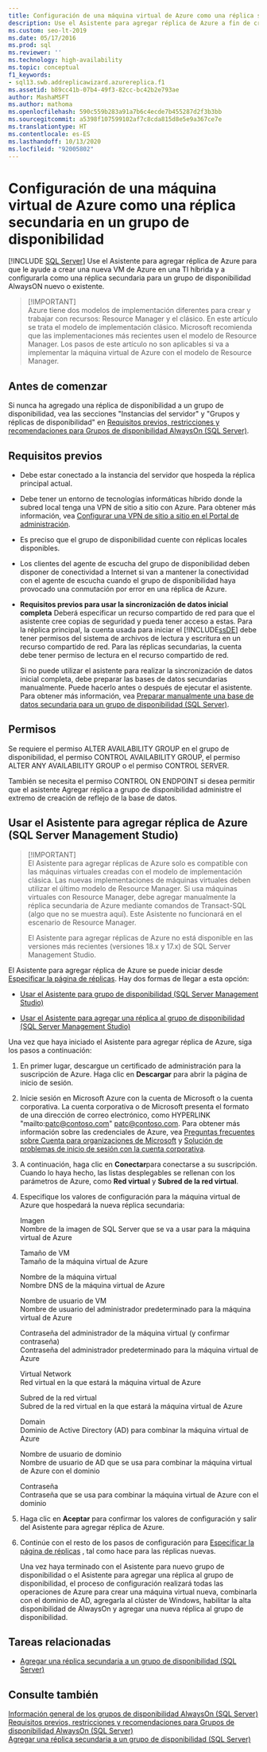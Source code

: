 ```yaml
---
title: Configuración de una máquina virtual de Azure como una réplica secundaria en un grupo de disponibilidad
description: Use el Asistente para agregar réplica de Azure a fin de crear una máquina virtual de Azure en una TI híbrida y configurarla como una réplica secundaria para un grupo de disponibilidad Always On nuevo o existente.
ms.custom: seo-lt-2019
ms.date: 05/17/2016
ms.prod: sql
ms.reviewer: ''
ms.technology: high-availability
ms.topic: conceptual
f1_keywords:
- sql13.swb.addreplicawizard.azurereplica.f1
ms.assetid: b89cc41b-07b4-49f3-82cc-bc42b2e793ae
author: MashaMSFT
ms.author: mathoma
ms.openlocfilehash: 590c559b283a91a7b6c4ecde7b455287d2f3b3bb
ms.sourcegitcommit: a5398f107599102af7c8cda815d8e5e9a367ce7e
ms.translationtype: HT
ms.contentlocale: es-ES
ms.lasthandoff: 10/13/2020
ms.locfileid: "92005802"
---
```

# <a name="configure-azure-vm-as-a-secondary-replica-in-an-availability-group"></a>Configuración de una máquina virtual de Azure como una réplica secundaria en un grupo de disponibilidad
[!INCLUDE [SQL Server](../../../includes/applies-to-version/sqlserver.md)]
  Use el Asistente para agregar réplica de Azure para que le ayude a crear una nueva VM de Azure en una TI híbrida y a configurarla como una réplica secundaria para un grupo de disponibilidad AlwaysON nuevo o existente.  

>  [!IMPORTANT]  
>  Azure tiene dos modelos de implementación diferentes para crear y trabajar con recursos: Resource Manager y el clásico. En este artículo se trata el modelo de implementación clásico. Microsoft recomienda que las implementaciones más recientes usen el modelo de Resource Manager. Los pasos de este artículo no son aplicables si va a implementar la máquina virtual de Azure con el modelo de Resource Manager.   

##  <a name="before-you-begin"></a><a name="BeforeYouBegin"></a> Antes de comenzar  
 Si nunca ha agregado una réplica de disponibilidad a un grupo de disponibilidad, vea las secciones "Instancias del servidor" y "Grupos y réplicas de disponibilidad" en [Requisitos previos, restricciones y recomendaciones para Grupos de disponibilidad AlwaysOn &#40;SQL Server&#41;](../../../database-engine/availability-groups/windows/prereqs-restrictions-recommendations-always-on-availability.md).  
  
##  <a name="prerequisites"></a><a name="Prerequisites"></a> Requisitos previos  
  
-   Debe estar conectado a la instancia del servidor que hospeda la réplica principal actual.  
  
-   Debe tener un entorno de tecnologías informáticas híbrido donde la subred local tenga una VPN de sitio a sitio con Azure. Para obtener más información, vea [Configurar una VPN de sitio a sitio en el Portal de administración](/azure/vpn-gateway/vpn-gateway-howto-site-to-site-classic-portal).  
  
-   Es preciso que el grupo de disponibilidad cuente con réplicas locales disponibles.  
  
-   Los clientes del agente de escucha del grupo de disponibilidad deben disponer de conectividad a Internet si van a mantener la conectividad con el agente de escucha cuando el grupo de disponibilidad haya provocado una conmutación por error en una réplica de Azure.  
  
-   **Requisitos previos para usar la sincronización de datos inicial completa** Deberá especificar un recurso compartido de red para que el asistente cree copias de seguridad y pueda tener acceso a estas. Para la réplica principal, la cuenta usada para iniciar el [!INCLUDE[ssDE](../../../includes/ssde-md.md)] debe tener permisos del sistema de archivos de lectura y escritura en un recurso compartido de red. Para las réplicas secundarias, la cuenta debe tener permiso de lectura en el recurso compartido de red.  
  
     Si no puede utilizar el asistente para realizar la sincronización de datos inicial completa, debe preparar las bases de datos secundarias manualmente. Puede hacerlo antes o después de ejecutar el asistente. Para obtener más información, vea [Preparar manualmente una base de datos secundaria para un grupo de disponibilidad &#40;SQL Server&#41;](../../../database-engine/availability-groups/windows/manually-prepare-a-secondary-database-for-an-availability-group-sql-server.md).  
  
##  <a name="permissions"></a><a name="Permissions"></a> Permisos  
 Se requiere el permiso ALTER AVAILABILITY GROUP en el grupo de disponibilidad, el permiso CONTROL AVAILABILITY GROUP, el permiso ALTER ANY AVAILABILITY GROUP o el permiso CONTROL SERVER.  
  
 También se necesita el permiso CONTROL ON ENDPOINT si desea permitir que el asistente Agregar réplica a grupo de disponibilidad administre el extremo de creación de reflejo de la base de datos.  
  
##  <a name="using-the-add-azure-replica-wizard-sql-server-management-studio"></a><a name="SSMSProcedure"></a> Usar el Asistente para agregar réplica de Azure (SQL Server Management Studio)  

>  [!IMPORTANT]  
>  El Asistente para agregar réplicas de Azure solo es compatible con las máquinas virtuales creadas con el modelo de implementación clásica. Las nuevas implementaciones de máquinas virtuales deben utilizar el último modelo de Resource Manager. Si usa máquinas virtuales con Resource Manager, debe agregar manualmente la réplica secundaria de Azure mediante comandos de Transact-SQL (algo que no se muestra aquí). Este Asistente no funcionará en el escenario de Resource Manager. 
>
>  El Asistente para agregar réplicas de Azure no está disponible en las versiones más recientes (versiones 18.x y 17.x) de SQL Server Management Studio.
        
 El Asistente para agregar réplica de Azure se puede iniciar desde [Especificar la página de réplicas](../../../database-engine/availability-groups/windows/specify-replicas-page-new-availability-group-wizard-add-replica-wizard.md). Hay dos formas de llegar a esta opción:  
  
-   [Usar el Asistente para grupo de disponibilidad &#40;SQL Server Management Studio&#41;](../../../database-engine/availability-groups/windows/use-the-availability-group-wizard-sql-server-management-studio.md)  
  
-   [Usar el Asistente para agregar una réplica al grupo de disponibilidad &#40;SQL Server Management Studio&#41;](../../../database-engine/availability-groups/windows/use-the-add-replica-to-availability-group-wizard-sql-server-management-studio.md)  
  
 Una vez que haya iniciado el Asistente para agregar réplica de Azure, siga los pasos a continuación:  
  
1.  En primer lugar, descargue un certificado de administración para la suscripción de Azure. Haga clic en **Descargar** para abrir la página de inicio de sesión.  
  
2.  Inicie sesión en Microsoft Azure con la cuenta de Microsoft o la cuenta corporativa. La cuenta corporativa o de Microsoft presenta el formato de una dirección de correo electrónico, como HYPERLINK "mailto:patc@contoso.com" patc@contoso.com. Para obtener más información sobre las credenciales de Azure, vea [Preguntas frecuentes sobre Cuenta para organizaciones de Microsoft](/previous-versions/jj592903(v=msdn.10)) y [Solución de problemas de inicio de sesión con la cuenta corporativa](https://support.microsoft.com/kb/2756852).  
  
3.  A continuación, haga clic en **Conectar**para conectarse a su suscripción. Cuando lo haya hecho, las listas desplegables se rellenan con los parámetros de Azure, como **Red virtual** y **Subred de la red virtual**.  
  
4.  Especifique los valores de configuración para la máquina virtual de Azure que hospedará la nueva réplica secundaria:  
  
     Imagen  
     Nombre de la imagen de SQL Server que se va a usar para la máquina virtual de Azure  
  
     Tamaño de VM  
     Tamaño de la máquina virtual de Azure  
  
     Nombre de la máquina virtual  
     Nombre DNS de la máquina virtual de Azure  
  
     Nombre de usuario de VM  
     Nombre de usuario del administrador predeterminado para la máquina virtual de Azure  
  
     Contraseña del administrador de la máquina virtual (y confirmar contraseña)  
     Contraseña del administrador predeterminado para la máquina virtual de Azure  
  
     Virtual Network  
     Red virtual en la que estará la máquina virtual de Azure  
  
     Subred de la red virtual  
     Subred de la red virtual en la que estará la máquina virtual de Azure  
  
     Domain  
     Dominio de Active Directory (AD) para combinar la máquina virtual de Azure  
  
     Nombre de usuario de dominio  
     Nombre de usuario de AD que se usa para combinar la máquina virtual de Azure con el dominio  
  
     Contraseña  
     Contraseña que se usa para combinar la máquina virtual de Azure con el dominio  
  
5.  Haga clic en **Aceptar** para confirmar los valores de configuración y salir del Asistente para agregar réplica de Azure.  
  
6.  Continúe con el resto de los pasos de configuración para [Especificar la página de réplicas](../../../database-engine/availability-groups/windows/specify-replicas-page-new-availability-group-wizard-add-replica-wizard.md) , tal como hace para las réplicas nuevas.  
  
     Una vez haya terminado con el Asistente para nuevo grupo de disponibilidad o el Asistente para agregar una réplica al grupo de disponibilidad, el proceso de configuración realizará todas las operaciones de Azure para crear una máquina virtual nueva, combinarla con el dominio de AD, agregarla al clúster de Windows, habilitar la alta disponibilidad de AlwaysOn y agregar una nueva réplica al grupo de disponibilidad.  
  
##  <a name="related-tasks"></a><a name="RelatedTasks"></a> Tareas relacionadas  
  
-   [Agregar una réplica secundaria a un grupo de disponibilidad &#40;SQL Server&#41;](../../../database-engine/availability-groups/windows/add-a-secondary-replica-to-an-availability-group-sql-server.md)  
  
## <a name="see-also"></a>Consulte también  
 [Información general de los grupos de disponibilidad AlwaysOn &#40;SQL Server&#41;](../../../database-engine/availability-groups/windows/overview-of-always-on-availability-groups-sql-server.md)   
 [Requisitos previos, restricciones y recomendaciones para Grupos de disponibilidad AlwaysOn &#40;SQL Server&#41;](../../../database-engine/availability-groups/windows/prereqs-restrictions-recommendations-always-on-availability.md)   
 [Agregar una réplica secundaria a un grupo de disponibilidad &#40;SQL Server&#41;](../../../database-engine/availability-groups/windows/add-a-secondary-replica-to-an-availability-group-sql-server.md)  
  
